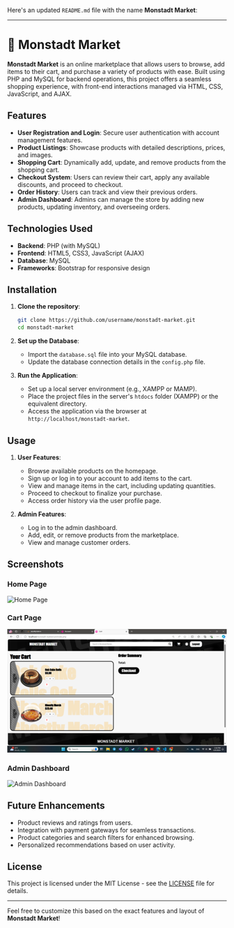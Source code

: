 Here's an updated `README.md` file with the name **Monstadt Market**:

---

# 🛒 Monstadt Market

**Monstadt Market** is an online marketplace that allows users to browse, add items to their cart, and purchase a variety of products with ease. Built using PHP and MySQL for backend operations, this project offers a seamless shopping experience, with front-end interactions managed via HTML, CSS, JavaScript, and AJAX.

## Features

- **User Registration and Login**: Secure user authentication with account management features.
- **Product Listings**: Showcase products with detailed descriptions, prices, and images.
- **Shopping Cart**: Dynamically add, update, and remove products from the shopping cart.
- **Checkout System**: Users can review their cart, apply any available discounts, and proceed to checkout.
- **Order History**: Users can track and view their previous orders.
- **Admin Dashboard**: Admins can manage the store by adding new products, updating inventory, and overseeing orders.

## Technologies Used

- **Backend**: PHP (with MySQL)
- **Frontend**: HTML5, CSS3, JavaScript (AJAX)
- **Database**: MySQL
- **Frameworks**: Bootstrap for responsive design

## Installation

1. **Clone the repository**:
   ```bash
   git clone https://github.com/username/monstadt-market.git
   cd monstadt-market
   ```

2. **Set up the Database**:
   - Import the `database.sql` file into your MySQL database.
   - Update the database connection details in the `config.php` file.

3. **Run the Application**:
   - Set up a local server environment (e.g., XAMPP or MAMP).
   - Place the project files in the server's `htdocs` folder (XAMPP) or the equivalent directory.
   - Access the application via the browser at `http://localhost/monstadt-market`.

## Usage

1. **User Features**:
   - Browse available products on the homepage.
   - Sign up or log in to your account to add items to the cart.
   - View and manage items in the cart, including updating quantities.
   - Proceed to checkout to finalize your purchase.
   - Access order history via the user profile page.

2. **Admin Features**:
   - Log in to the admin dashboard.
   - Add, edit, or remove products from the marketplace.
   - View and manage customer orders.

## Screenshots

### Home Page
![Home Page](screenshots/homepage.png)

### Cart Page
![Cart Page](screenshots/cartpage.png)

### Admin Dashboard
![Admin Dashboard](screenshots/admindashboard.png)

## Future Enhancements

- Product reviews and ratings from users.
- Integration with payment gateways for seamless transactions.
- Product categories and search filters for enhanced browsing.
- Personalized recommendations based on user activity.

## License

This project is licensed under the MIT License - see the [LICENSE](LICENSE) file for details.

---

Feel free to customize this based on the exact features and layout of **Monstadt Market**!
